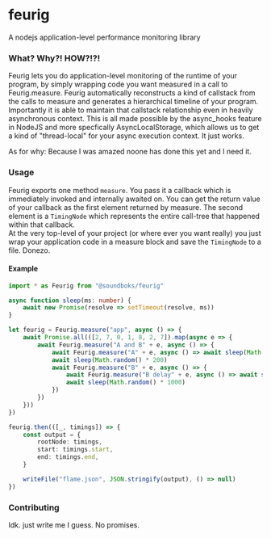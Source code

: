 # feurig
A nodejs application-level performance monitoring library

### What? Why?! HOW?!?!

Feurig lets you do application-level monitoring of the runtime of your program, by simply wrapping code you want measured in a call to Feurig.measure. Feurig automatically reconstructs a kind of callstack from the calls to measure and generates a hierarchical timeline of your program. Importantly it is able to maintain that callstack relationship even in heavily asynchronous context. This is all made possible by the async_hooks feature in NodeJS and more specfically AsyncLocalStorage, which allows us to get a kind of "thread-local" for your async execution context. It just works.  

As for why: Because I was amazed noone has done this yet and I need it.

### Usage

Feurig exports one method `measure`. You pass it a callback which is immediately invoked and internally awaited on. You can get the return value of your callback as the first element returned by measure. The second element is a `TimingNode` which represents the entire call-tree that happened within that callback.  
At the very top-level of your project (or where ever you want really) you just wrap your application code in a measure block and save the `TimingNode` to a file. Donezo.

#### Example
```ts
import * as Feurig from "@soundboks/feurig"

async function sleep(ms: number) {
    await new Promise(resolve => setTimeout(resolve, ms))
}

let feurig = Feurig.measure("app", async () => {
    await Promise.all(([2, 7, 0, 1, 8, 2, 7]).map(async e => {
        await Feurig.measure("A and B" + e, async () => {
            await Feurig.measure("A" + e, async () => await sleep(Math.random() * 1000))
            await sleep(Math.random() * 200)
            await Feurig.measure("B" + e, async () => {
                await Feurig.measure("B delay" + e, async () => await sleep(50))
                await sleep(Math.random() * 1000)
            })
        })
    }))
})

feurig.then(([_, timings]) => {
    const output = {
        rootNode: timings,
        start: timings.start,
        end: timings.end,
    }

    writeFile("flame.json", JSON.stringify(output), () => null)
})
```

### Contributing
Idk. just write me I guess. No promises.
